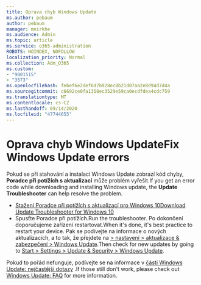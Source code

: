```yaml
---
title: Oprava chyb Windows Update
ms.author: pebaum
author: pebaum
manager: mnirkhe
ms.audience: Admin
ms.topic: article
ms.service: o365-administration
ROBOTS: NOINDEX, NOFOLLOW
localization_priority: Normal
ms.collection: Adm_O365
ms.custom:
- "9001515"
- "3573"
ms.openlocfilehash: febef6e2def6d7b928ec8b21d07aa2e8d94d7d4a
ms.sourcegitcommit: c6692ce0fa1358ec3529e59ca0ecdfdea4cdc759
ms.translationtype: MT
ms.contentlocale: cs-CZ
ms.lasthandoff: 09/14/2020
ms.locfileid: "47744655"
---
```

# <a name="fix-windows-update-errors"></a><span data-ttu-id="076b5-102">Oprava chyb Windows Update</span><span class="sxs-lookup"><span data-stu-id="076b5-102">Fix Windows Update errors</span></span>

<span data-ttu-id="076b5-103">Pokud se při stahování a instalaci Windows Update zobrazí kód chyby, **Poradce při potížích s aktualizací** může problém vyřešit.</span><span class="sxs-lookup"><span data-stu-id="076b5-103">If you get an error code while downloading and installing Windows update, the **Update Troubleshooter** can help resolve the problem.</span></span>

- [<span data-ttu-id="076b5-104">Stažení Poradce při potížích s aktualizací pro Windows 10</span><span class="sxs-lookup"><span data-stu-id="076b5-104">Download Update Troubleshooter for Windows 10</span></span>](https://support.microsoft.com/help/4027322/windows-update-troubleshooter)
- <span data-ttu-id="076b5-105">Spusťte Poradce při potížích.</span><span class="sxs-lookup"><span data-stu-id="076b5-105">Run the troubleshooter.</span></span> <span data-ttu-id="076b5-106">Po dokončení doporučujeme zařízení restartovat.</span><span class="sxs-lookup"><span data-stu-id="076b5-106">When it's done, it's best practice to restart your device.</span></span> <span data-ttu-id="076b5-107">Pak se podívejte na informace o nových aktualizacích, a to tak, že přejdete na [> nastavení > aktualizace & zabezpečení > Windows Update](ms-settings:windowsupdate).</span><span class="sxs-lookup"><span data-stu-id="076b5-107">Then check for new updates by going to [Start > Settings > Update & Security > Windows Update](ms-settings:windowsupdate).</span></span>

<span data-ttu-id="076b5-108">Pokud to pořád nefunguje, podívejte se na informace v [části Windows Update: nejčastější dotazy](https://support.microsoft.com/help/12373/windows-update-faq) .</span><span class="sxs-lookup"><span data-stu-id="076b5-108">If those still don't work, please check out [Windows Update: FAQ](https://support.microsoft.com/help/12373/windows-update-faq) for more information.</span></span>
